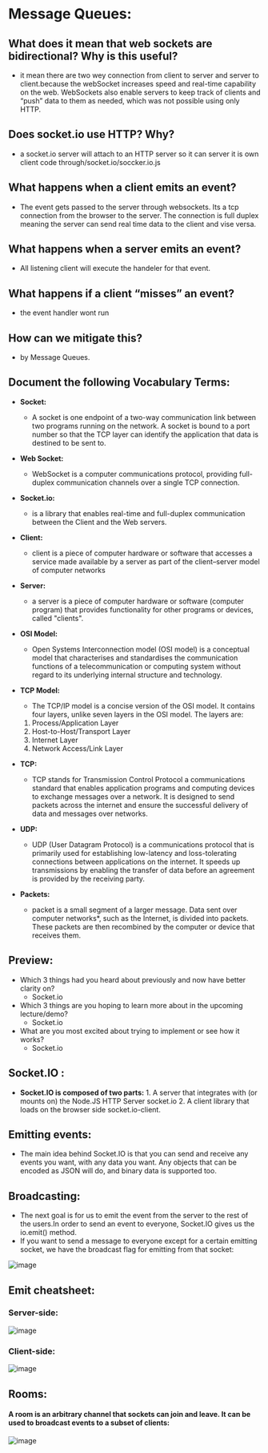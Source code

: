 # Message Queues:

## What does it mean that web sockets are bidirectional? Why is this useful?
  - it mean there are two wey connection from client to server and server to client.because the webSocket increases speed and real-time capability on the web. WebSockets also enable servers to keep track of clients and “push” data to them as needed, which was not possible using only HTTP.
## Does socket.io use HTTP? Why?
  - a socket.io server will attach to an HTTP server so it can server it is own client code through/socket.io/soccker.io.js 
## What happens when a client emits an event?
  - The event gets passed to the server through websockets. Its a tcp connection from the browser to the server. The connection is full duplex meaning the server can send real time data to the client and vise versa.
## What happens when a server emits an event?
  - All listening client will execute the handeler for that event.
## What happens if a client “misses” an event?
  - the event handler wont run
## How can we mitigate this?
  - by Message Queues.


## Document the following Vocabulary Terms:
 - **Socket:**
   - A socket is one endpoint of a two-way communication link between two programs running on the network. A socket is bound to a port number so that the TCP layer can identify the application that data is destined to be sent to.
 - **Web Socket:**
   - WebSocket is a computer communications protocol, providing full-duplex communication channels over a single TCP connection.
 - **Socket.io:**
   - is a library that enables real-time and full-duplex communication between the Client and the Web servers. 
 - **Client:**
   -  client is a piece of computer hardware or software that accesses a service made available by a server as part of the client–server model of computer networks
 - **Server:**
   - a server is a piece of computer hardware or software (computer program) that provides functionality for other programs or devices, called "clients". 
 - **OSI Model:**
   -  Open Systems Interconnection model (OSI model) is a conceptual model that characterises and standardises the communication functions of a telecommunication or computing system without regard to its underlying internal structure and technology.
 - **TCP Model:**
   - The TCP/IP model is a concise version of the OSI model. It contains four layers, unlike seven layers in the OSI model. The layers are:
   
    1. Process/Application Layer
    2. Host-to-Host/Transport Layer
    3. Internet Layer
    4.  Network Access/Link Layer
   
 - **TCP:**
   - TCP stands for Transmission Control Protocol a communications standard that enables application programs and computing devices to exchange messages over a network. It is designed to send packets across the internet and ensure the successful delivery of data and messages over networks.
 - **UDP:**
   - UDP (User Datagram Protocol) is a communications protocol that is primarily used for establishing low-latency and loss-tolerating connections between applications on the internet. It speeds up transmissions by enabling the transfer of data before an agreement is provided by the receiving party.

 - **Packets:**
   - packet is a small segment of a larger message. Data sent over computer networks*, such as the Internet, is divided into packets. These packets are then recombined by the computer or device that receives them.


## Preview:
 - Which 3 things had you heard about previously and now have better clarity on?
   - Socket.io
 - Which 3 things are you hoping to learn more about in the upcoming lecture/demo?
   - Socket.io
 - What are you most excited about trying to implement or see how it works?
   - Socket.io





## Socket.IO :
   - **Socket.IO is composed of two parts:**
    1. A server that integrates with (or mounts on) the Node.JS HTTP Server socket.io
    2. A client library that loads on the browser side socket.io-client.
    
## Emitting events:
  - The main idea behind Socket.IO is that you can send and receive any events you want, with any data you want. Any objects that can be encoded as JSON will do, and binary data is supported too.


## Broadcasting:
  - The next goal is for us to emit the event from the server to the rest of the users.In order to send an event to everyone, Socket.IO gives us the io.emit() method.
  - If you want to send a message to everyone except for a certain emitting socket, we have the broadcast flag for emitting from that socket:

   ![image](https://user-images.githubusercontent.com/79833733/125282600-3dc96700-e320-11eb-9ac7-8a5cc71bdb3d.png)

## Emit cheatsheet:
### Server-side:
 
  
  ![image](https://user-images.githubusercontent.com/79833733/125274525-b88d8480-e316-11eb-986b-8c1be32a1976.png)


### Client-side:
  
  
  ![image](https://user-images.githubusercontent.com/79833733/125281582-13c37500-e31f-11eb-90a6-e4dd1fb8eca3.png)


## Rooms:
#### A room is an arbitrary channel that sockets can join and leave. It can be used to broadcast events to a subset of clients:
 ![image](https://user-images.githubusercontent.com/79833733/125281754-48373100-e31f-11eb-9345-e874f5f3d95a.png)

